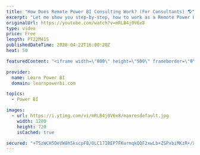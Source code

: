 ```yaml
---
title: "How Does Remote Power BI Consulting Work? (For Consultants) 🌎"
excerpt: "Let me show you step-by-step, how to work as a Remote Power BI Consultant with Clients anywhere in the world. We will cover each important step and also share useful tips and resources around Remote Power BI Consulting.  ➔ Links mentioned in the Video ▪️  How to Become a Power BI Consultant Playlist:"
originalUrl: https://youtube.com/watch?v=mRLB4j0V6x8
type: video
price: Free
length: PT22M41S
publishedDateTime: 2020-04-22T16:00:20Z
heat: 50

featuredContent: "<iframe width=\"800\" height=\"500\" frameborder=\"0\" src=\"https://www.youtube.com/embed/mRLB4j0V6x8\" allow=\"accelerometer; autoplay; encrypted-media; gyroscope; picture-in-picture\" allowfullscreen></iframe>"

provider:
  name: Learn Power BI
  domain: learnpowerbi.com

topics:
  - Power BI

images:
  - url: https://i.ytimg.com/vi/mRLB4j0V6x8/maxresdefault.jpg
    width: 1280
    height: 720
    isCached: true

secured: "+TSzWCH5DeVW8h5kscpF8/OLC17IBEP7FKurmqkQQF2xwLb+ZSPxbiMKzR+/XBSviNfWDaC7CH6YQxIN3ZduP0e9tHWqBrjwUznIwPPzxp1vRqGnxx6KgCH8CmQMOpVODQchsMeg/qJp9/2RbcBg+cSDnwBnMT+dVc0cBjYQWyikmTVzcFXQm6akkPrcknz33d68bWJUvd5Q5KoKn5DcaCz9+B2YmrXCjG8zWomEaEE+SEPhjjpwn96sdp4DcVsbf8QzHGExmrNAaknsGM1zHcpdZVC10cUo1ChlImVlBo6lXGY+e60e2QBkXYWC/Ke5FbXZUftXp7HJIYPXtaT8PfrLYDJYBefsDFHOjn9ZAsdcsHDRN/2Jg2fMO6qmcyXisNH3XXxIexBiKeF8byNaC7EXRtosMpiYElHDQDH8xik=;U2eqcg50tb2zK3EBn29OKA=="
---
```


